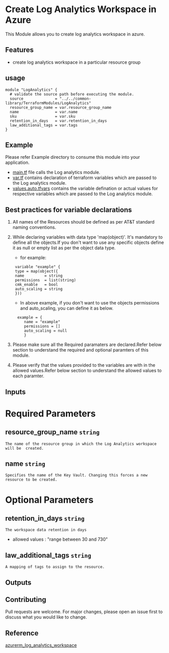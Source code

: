 # Create Log Analytics Workspace in Azure
This Module allows you to create log analytics workspace in azure.

## Features
- create log analytics workspace in a particular resource group

## usage
```hcl
module "LogAnalytics" {
  # validate the source path before executing the module.   
  source              = "../../common-library/TerraformModules/LogAnalytics"
  resource_group_name = var.resource_group_name
  name                = var.name
  sku                 = var.sku              
  retention_in_days   = var.retention_in_days 
  law_additional_tags = var.tags
}
```

## Example 
Please refer Example directory to consume this module into your application.

- [main.tf](./main.tf) file calls the Log analytics module.
- [var.tf](./var.tf) contains declaration of terraform variables which are passed to the Log analytics module.
- [values.auto.tfvars](./values.auto.tfvars) contains the variable defination or actual values for respective variables which are passed to the Log analytics module.

## Best practices for variable declarations

1.  All names of the Resources should be defined as per AT&T standard naming     conventions.
2.  While declaring variables with data type  'map(object)'. It's mandatory      to define all the objects.If you don't want to use any specific              objects define it as null or empty list as per the object data type.
    
     - for example:
     ```hcl
      variable "example" {
      type = map(object({
      name         = string 
      permissions  = list(string) 
      cmk_enable   = bool 
      auto_scaling = string 
      })) 
     ```
      
     - In above example, if you don't want to use the objects permissions and auto_scaling, you can define it as below.
     ```hcl
       example = {
          name = "example"
          permissions = []
          auto_scaling = null
          }
    ```       
3.  Please make sure all the Required paramaters are declared.Refer below 
    section to understand the required and optional paramters of this module. 

4. Please verify that the values provided to the variables are with in the      allowed values.Refer below section to understand the allowed values to       each paramter.
    
## Inputs

# **Required Parameters**

## resource_group_name  ```string```
    The name of the resource group in which the Log Analytics workspace will be  created.

## name   ```string```
    Specifies the name of the Key Vault. Changing this forces a new resource to be created.

# **Optional Parameters**

## retention_in_days  ```string```
    The workspace data retention in days
- allowed values : "range between 30 and 730"

## law_additional_tags ```string```
    A mapping of tags to assign to the resource.  

## Outputs


## Contributing
Pull requests are welcome. For major changes, please open an issue first to discuss what you would like to change.

## Reference
[azurerm_log_analytics_workspace](https://www.terraform.io/docs/providers/azurerm/r/log_analytics_workspace.html) <br />
